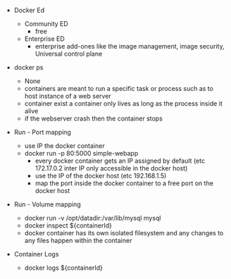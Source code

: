 - Docker Ed
    - Community ED
        - free
    - Enterprise ED
        - enterprise add-ones like the image management, image security, Universal control plane
        
        
- docker ps 
    - None
    - containers are meant to run a specific task or process such as to host instance of a web server 
    - container exist a container only lives as long as the process inside it alive 
    - if the webserver crash then the container stops
    
- Run - Port mapping
    - use IP the docker container 
    - docker run -p 80:5000 simple-webapp
        - every docker container gets an IP assigned by default (etc 172.17.0.2 inter IP only accessible in the docker host)
        - use the IP of the docker host (etc 192.168.1.5)
        - map the port inside the docker container to a free port on the docker host
        
        
- Run - Volume mapping
    - docker run -v /opt/datadir:/var/lib/mysql mysql
    - docker inspect ${containerId}
    - docker container has its own isolated filesystem and any changes to any files happen within the container
    
- Container Logs
    - docker logs ${containerId}
